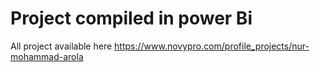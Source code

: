 # Project compiled in power Bi 
All project available here https://www.novypro.com/profile_projects/nur-mohammad-arola
